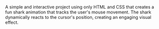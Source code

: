 A simple and interactive project using only HTML and CSS that creates a fun shark animation that tracks the user's mouse movement. The shark dynamically reacts to the cursor's position, creating an engaging visual effect.
